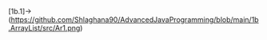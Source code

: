 [1b.1]->(https://github.com/Shlaghana90/AdvancedJavaProgramming/blob/main/1b.ArrayList/src/Ar1.png)
